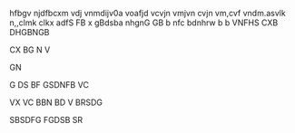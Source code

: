hfbgv njdfbcxm vdj
 vnmdijv0a voafjd vcvjn vmjvn cvjn vm,cvf vndm.asvlk n,,clmk clkx 
 adfS
 FB
 x
 gBdsba nhgnG
 GB
 b
 nfc bdnhrw
 b
 b VNFHS CXB DHGBNGB 

 CX
 BG
 N
 V
  
  GN

  G
  DS
  BF
  GSDNFB
  VC

  VX
  VC
  BBN
  BD
  V
  BRSDG

  SBSDFG
  FGDSB
  SR

